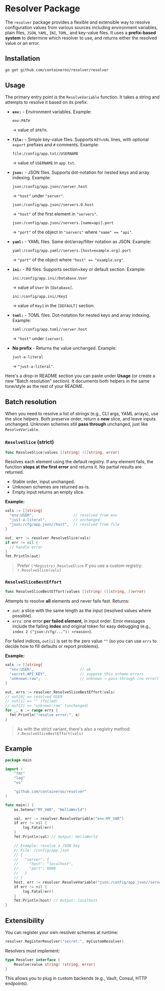 # Resolver Package

The `resolver` package provides a flexible and extensible way to resolve configuration values from various sources including environment variables, plain files, `JSON`, `YAML`, `INI`, `TOML`, and key-value files.
It uses a **prefix-based system** to determine which resolver to use, and returns either the resolved value or an error.

## Installation

```bash
go get github.com/containeroo/resolver/resolver
```

## Usage

The primary entry point is the `ResolveVariable` function.
It takes a string and attempts to resolve it based on its prefix:

- **`env:`** - Environment variables.
  Example:

  ```text
  env:PATH
  ```

  → value of `$PATH`.

- **`file:`** - Simple key-value files. Supports `KEY=VAL` lines, with optional `export` prefixes and `#` comments.
  Example:

  ```text
  file:/config/app.txt//USERNAME
  ```

  → value of `USERNAME` in `app.txt`.

- **`json:`** - JSON files. Supports dot-notation for nested keys and array indexing.
  Example:

  ```text
  json:/config/app.json//server.host
  ```

  → `"host"` under `"server"`.

  ```text
  json:/config/app.json//servers.0.host
  ```

  → `"host"` of the first element in `"servers"`.

  ```text
  json:/config/app.json//servers.[name=api].port
  ```

  → `"port"` of the object in `"servers"` where `"name" == "api"`.

- **`yaml:`** - YAML files. Same dot/array/filter notation as JSON.
  Example:

  ```text
  yaml:/config/app.yaml//servers.[host=example.org].port
  ```

  → `"port"` of the object where `"host" == "example.org"`.

- **`ini:`** - INI files. Supports section+key or default section.
  Example:

  ```text
  ini:/config/app.ini//Database.User
  ```

  → value of `User` in `[Database]`.

  ```text
  ini:/config/app.ini//Key1
  ```

  → value of `Key1` in the `[DEFAULT]` section.

- **`toml:`** - TOML files. Dot-notation for nested keys and array indexing.
  Example:

  ```text
  toml:/config/app.toml//server.host
  ```

  → `"host"` under `[server]`.

- **No prefix** - Returns the value unchanged.
  Example:

  ```text
  just-a-literal
  ```

  → `"just-a-literal"`.

Here's a drop-in README section you can paste under **Usage** (or create a new "Batch resolution" section). It documents both helpers in the same tone/style as the rest of your README.

## Batch resolution

When you need to resolve a list of strings (e.g., CLI args, YAML arrays), use the slice helpers. Both preserve order, return a **new** slice, and leave inputs unchanged. Unknown schemes still **pass through** unchanged, just like `ResolveVariable`.

### `ResolveSlice` (strict)

```go
func ResolveSlice(values []string) ([]string, error)
```

Resolves each element using the default registry. If any element fails, the function **stops at the first error** and returns it. No partial results are returned.

- Stable order, input unchanged.
- Unknown schemes are returned as-is.
- Empty input returns an empty slice.

**Example:**

```go
vals := []string{
  "env:USER",                  // resolved from env
  "just-a-literal",            // unchanged
  "json:/cfg/app.json//host",  // resolved from file
}

out, err := resolver.ResolveSlice(vals)
if err != nil {
  // handle error
}
fmt.Println(out)
```

> Prefer `(*Registry).ResolveSlice` if you use a custom registry:
> `r.ResolveSlice(vals)`

### `ResolveSliceBestEffort`

```go
func ResolveSliceBestEffort(values []string) ([]string, []error)
```

Attempts to resolve **all** elements and never fails fast. Returns:

- `out`: a slice with the same length as the input (resolved values where possible).
- `errs`: one error **per failed element**, in input order. Error messages include the failing **index** and original token for easy debugging (e.g., `index 2 ("json:/cfg/..."): <reason>`).

For failed indices, `out[i]` is set to the zero value `""` (so you can use `errs` to decide how to fill defaults or report problems).

**Example:**

```go
vals := []string{
  "env:USER",                     // ok
  "secret:API_KEY",               // suppose this scheme errors
  "unknown:raw",                  // unknown → pass-through (no error)
}

out, errs := resolver.ResolveSliceBestEffort(vals)
// out[0] == resolved USER
// out[1] == "" (failed)
// out[2] == "unknown:raw" (unchanged)
for _, e := range errs {
  fmt.Println("resolve error:", e)
}
```

> As with the strict variant, there's also a registry method:
> `r.ResolveSliceBestEffort(vals)`

## Example

```go
package main

import (
    "fmt"
    "log"
    "os"

    "github.com/containeroo/resolver"
)

func main() {
    os.Setenv("MY_VAR", "HelloWorld")

    val, err := resolver.ResolveVariable("env:MY_VAR")
    if err != nil {
        log.Fatal(err)
    }
    fmt.Println(val) // Output: HelloWorld

    // Example: resolve a JSON key
    // File: /config/app.json
    // {
    //   "server": {
    //     "host": "localhost",
    //     "port": 8080
    //   }
    // }
    host, err := resolver.ResolveVariable("json:/config/app.json//server.host")
    if err != nil {
        log.Fatal(err)
    }
    fmt.Println(host) // Output: localhost
}
```

## Extensibility

You can register your own resolver schemes at runtime:

```go
resolver.RegisterResolver("secret:", myCustomResolver)
```

Resolvers must implement:

```go
type Resolver interface {
    Resolve(value string) (string, error)
}
```

This allows you to plug in custom backends (e.g., Vault, Consul, HTTP endpoints).
